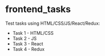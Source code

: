# frontend_tasks
Test tasks using HTML/CSS/JS/React/Redux:
* Task 1 - HTML/CSS
* Task 2 - JS
* Task 3 - React
* Task 4 - Redux

